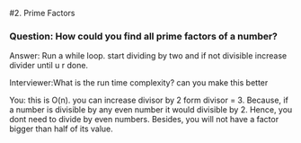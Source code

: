 #2. Prime Factors
### Question: How could you find all prime factors of a number?

Answer: Run a while loop. start dividing by two and if not divisible increase divider until u r done.

Interviewer:What is the run time complexity? can you make this better

You: this is O(n). you can increase divisor by 2 form divisor = 3. Because, if a number is divisible by any even number it would divisible by 2. Hence, you dont need to divide by even numbers. Besides, you will not have a factor bigger than half of its value.
